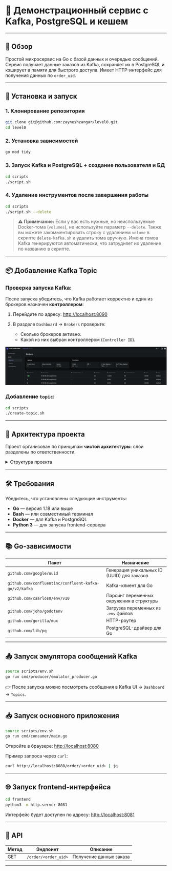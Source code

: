 # 🧾 Демонстрационный сервис с Kafka, PostgreSQL и кешем

---

## 📌 Обзор

Простой микросервис на Go с базой данных и очередью сообщений. Сервис получает данные заказов из Kafka, сохраняет их в PostgreSQL и кэширует в памяти для быстрого доступа. Имеет HTTP-интерфейс для получения данных по `order_uid`.

---

## 🚀 Установка и запуск

### 1. Клонирование репозитория

```bash
git clone git@github.com:zayneshzangar/level0.git
cd level0
```

### 2. Установка зависимостей

```bash
go mod tidy
```

### 3. Запуск Kafka и PostgreSQL + создание пользователя и БД

```bash
cd scripts
./script.sh
```

### 4. Удаление инструментов после завершения работы

```bash
cd scripts
./script.sh --delete
```

> ⚠️ **Примечание:**
> Если у вас есть нужные, но неиспользуемые Docker-тома (`volumes`), не используйте параметр `--delete`.
> Также вы можете закомментировать строку с удалением `volume` в скрипте `delete-kafka.sh` и удалить тома вручную.
> Имена томов Kafka генерируются автоматически, что затрудняет их удаление по названию в скрипте.

---

## 📦 Добавление Kafka Topic

### Проверка запуска Kafka:

После запуска убедитесь, что Kafka работает корректно и один из брокеров назначен **контроллером**:

1. Перейдите по адресу: [http://localhost:8090](http://localhost:8090)
2. В разделе `Dashboard` → `Brokers` проверьте:

   * Сколько брокеров активно.
   * Какой из них выбран контроллером (`Controller ID`).

![Kafka UI](./assets/kafka-ui.png)

### Добавление `topic`:

```bash
cd scripts
./create-topic.sh
```

---

## 🧱 Архитектура проекта

Проект организован по принципам **чистой архитектуры**: слои разделены по ответственности.

<details>
<summary>Структура проекта</summary>

```
├── assets
│   └── kafka-ui.png
├── cmd
│   ├── consumer
│   │   └── main.go
│   └── producer
│       └── emulator_producer.go
├── config
│   └── config.go
├── frontend
│   ├── index.html
│   ├── script.js
│   └── style.css
├── go.mod
├── go.sum
├── internal
│   ├── controller
│   │   ├── http
│   │   │   └── v1
│   │   │       ├── handler.go
│   │   │       └── router.go
│   │   └── kafka
│   │       └── consumer.go
│   ├── entity
│   │   └── entity.go
│   ├── service
│   │   ├── endpoint.go
│   │   └── service.go
│   └── storage
│       ├── connection.go
│       ├── create_tables.go
│       ├── endpoint.go
│       └── storage.go
├── note.txt
├── README.md
└── scripts
    ├── create-db.sh
    ├── create-topic.sh
    ├── delete-kafka.sh
    ├── delete-psql.sh
    ├── docker-compose-kafka.yaml
    ├── docker-compose-psql.yaml
    ├── env.sh
    ├── run-kafka.sh
    ├── run-psql.sh
    └── script.sh
```

</details>

---

## 🛠️ Требования

Убедитесь, что установлены следующие инструменты:

* **Go** — версия 1.18 или выше
* **Bash** — или совместимый терминал
* **Docker** — для Kafka и PostgreSQL
* **Python 3** — для запуска frontend-сервера

---

## 📚 Go-зависимости

| Пакет                                                 | Назначение                                 |
| ----------------------------------------------------- | ------------------------------------------ |
| `github.com/google/uuid`                              | Генерация уникальных ID (UUID) для заказов |
| `github.com/confluentinc/confluent-kafka-go/v2/kafka` | Kafka-клиент для Go                        |
| `github.com/caarlos0/env/v10`                         | Парсинг переменных окружения в структуры   |
| `github.com/joho/godotenv`                            | Загрузка переменных из `.env` файлов       |
| `github.com/gorilla/mux`                              | HTTP-роутер                                |
| `github.com/lib/pq`                                   | PostgreSQL-драйвер для Go                  |

---

## 📤 Запуск эмулятора сообщений Kafka

```bash
source scripts/env.sh
go run cmd/producer/emulator_producer.go
```

👉 После запуска можно посмотреть сообщения в Kafka UI → `Dashboard` → `Topics`.

---

## 📥 Запуск основного приложения

```bash
source scripts/env.sh
go run cmd/consumer/main.go
```

Откройте в браузере: [http://localhost:8080](http://localhost:8080)

Пример запроса через `curl`:

```bash
curl http://localhost:8080/order/<order_uid> | jq
```

---

## 🌐 Запуск frontend-интерфейса

```bash
cd frontend
python3 -m http.server 8081
```

Интерфейс будет доступен по адресу: [http://localhost:8081](http://localhost:8081)

---

## 🔌 API

| Метод | Эндпоинт             | Описание                |
| ----- | -------------------- | ----------------------- |
| GET   | `/order/<order_uid>` | Получение данных заказа |

---
